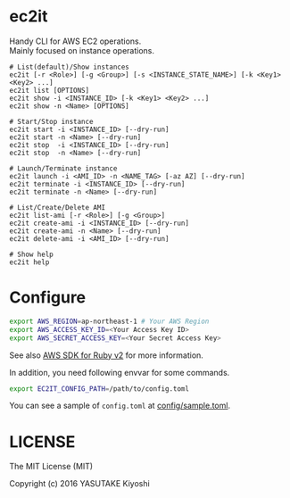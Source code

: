 # ec2it

Handy CLI for AWS EC2 operations.  
Mainly focused on instance operations.

```
# List(default)/Show instances
ec2it [-r <Role>] [-g <Group>] [-s <INSTANCE_STATE_NAME>] [-k <Key1> <Key2> ...]
ec2it list [OPTIONS]
ec2it show -i <INSTANCE_ID> [-k <Key1> <Key2> ...]
ec2it show -n <Name> [OPTIONS]

# Start/Stop instance
ec2it start -i <INSTANCE_ID> [--dry-run]
ec2it start -n <Name> [--dry-run]
ec2it stop  -i <INSTANCE_ID> [--dry-run]
ec2it stop  -n <Name> [--dry-run]

# Launch/Terminate instance
ec2it launch -i <AMI_ID> -n <NAME_TAG> [-az AZ] [--dry-run]
ec2it terminate -i <INSTANCE_ID> [--dry-run]
ec2it terminate -n <Name> [--dry-run]

# List/Create/Delete AMI
ec2it list-ami [-r <Role>] [-g <Group>]
ec2it create-ami -i <INSTANCE_ID> [--dry-run]
ec2it create-ami -n <Name> [--dry-run]
ec2it delete-ami -i <AMI_ID> [--dry-run]

# Show help
ec2it help
```

# Configure

```sh
export AWS_REGION=ap-northeast-1 # Your AWS Region
export AWS_ACCESS_KEY_ID=<Your Access Key ID>
export AWS_SECRET_ACCESS_KEY=<Your Secret Access Key>
```

See also [AWS SDK for Ruby v2](http://docs.aws.amazon.com/sdkforruby/api/index.html)
for more information.

In addition, you need following envvar for some commands.

```sh
export EC2IT_CONFIG_PATH=/path/to/config.toml
```

You can see a sample of `config.toml` at [config/sample.toml](config/sample.toml).

# LICENSE

The MIT License (MIT)

Copyright (c) 2016 YASUTAKE Kiyoshi

